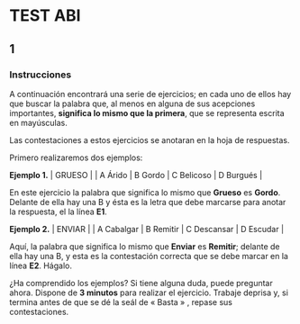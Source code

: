 

# TEST ABI

## 1

### Instrucciones

A continuación encontrará una serie de ejercicios; en cada uno de ellos hay que buscar la palabra que, al 
menos en alguna de sus acepciones importantes, **significa lo mismo que la primera**, que se representa 
escrita en mayúsculas.

Las contestaciones a estos ejercicios se anotaran en la hoja de respuestas.

Primero realizaremos dos ejemplos:

**Ejemplo 1.**  | GRUESO | | A Árido | B Gordo | C Belicoso | D Burgués |

En este ejercicio la palabra que significa lo mismo que **Grueso** es **Gordo**. Delante
de ella hay una B y ésta es la letra que debe marcarse para anotar la respuesta, el la
línea **E1**.

**Ejemplo 2.**  | ENVIAR | | A Cabalgar | B Remitir | C Descansar | D Escudar |

Aquí, la palabra que significa lo mismo que **Enviar** es **Remitir**; delante de ella hay
una B, y esta es la contestación correcta que se debe marcar en la línea **E2**. Hágalo.

¿Ha comprendido los ejemplos? Si tiene alguna duda, puede preguntar ahora. Dispone de **3 minutos**
para realizar el ejercicio. Trabaje deprisa y, si termina antes de que se dé la seál de « Basta	» ,
repase sus contestaciones.
